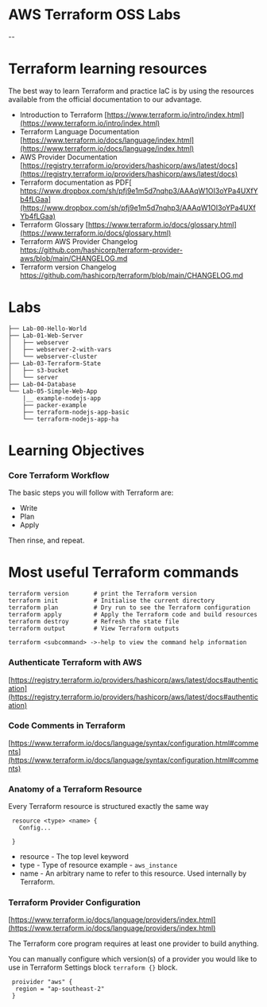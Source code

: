 # AWS Terraform OSS Labs

--

# Terraform learning resources
The best way to learn Terraform and practice IaC is by using the  resources available from the official documentation to our advantage.

 - Introduction to Terraform [https://www.terraform.io/intro/index.html](https://www.terraform.io/intro/index.html)
 - Terraform Language Documentation [https://www.terraform.io/docs/language/index.html](https://www.terraform.io/docs/language/index.html)
 - AWS Provider Documentation [https://registry.terraform.io/providers/hashicorp/aws/latest/docs](https://registry.terraform.io/providers/hashicorp/aws/latest/docs)
 - Terraform documentation as PDF[ https://www.dropbox.com/sh/pfj9e1m5d7nqhp3/AAAqW1OI3oYPa4UXfYb4fLGaa](https://www.dropbox.com/sh/pfj9e1m5d7nqhp3/AAAqW1OI3oYPa4UXfYb4fLGaa)
 - Terraform Glossary [https://www.terraform.io/docs/glossary.html](https://www.terraform.io/docs/glossary.html)
 - Terraform AWS Provider Changelog [https://github.com/hashicorp/terraform-provider-aws/blob/main/CHANGELOG.md
](https://github.com/hashicorp/terraform-provider-aws/blob/main/CHANGELOG.md)
- Terraform version Changelog [https://github.com/hashicorp/terraform/blob/main/CHANGELOG.md
](https://github.com/hashicorp/terraform/blob/main/CHANGELOG.md)


# Labs

```Labs
├── Lab-00-Hello-World
├── Lab-01-Web-Server
│   ├── webserver
│   ├── webserver-2-with-vars
│   └── webserver-cluster
├── Lab-03-Terraform-State
│   ├── s3-bucket
│   └── server
├── Lab-04-Database
└── Lab-05-Simple-Web-App
    |__ example-nodejs-app
    ├── packer-example
    ├── terraform-nodejs-app-basic
    └── terraform-nodejs-app-ha 
```

# Learning Objectives
### Core Terraform Workflow
The basic steps you will follow with Terraform are:
  - Write
  - Plan
  - Apply


Then rinse, and repeat.

# Most useful Terraform commands
```
terraform version       # print the Terraform version
terraform init          # Initialise the current directory
terraform plan          # Dry run to see the Terraform configuration
terraform apply         # Apply the Terraform code and build resources
terraform destroy       # Refresh the state file
terraform output        # View Terraform outputs
```
 `terraform <subcommand> ->-help to view the command help information`
 
### Authenticate Terraform with AWS
[https://registry.terraform.io/providers/hashicorp/aws/latest/docs#authentication](https://registry.terraform.io/providers/hashicorp/aws/latest/docs#authentication)

### Code Comments in Terraform
[https://www.terraform.io/docs/language/syntax/configuration.html#comments](https://www.terraform.io/docs/language/syntax/configuration.html#comments)

### Anatomy of a Terraform Resource
Every Terraform resource is structured exactly the same way
```
 resource <type> <name> {
   Config...
 
 }
```
- resource - The top level keyword
- type - Type of resource example - `aws_instance`
- name - An arbitrary name to refer to this resource. Used internally by Terraform.

### Terraform Provider Configuration

[https://www.terraform.io/docs/language/providers/index.html](https://www.terraform.io/docs/language/providers/index.html)


The Terraform core program requires at least one provider to build anything.

You can manually configure which version(s) of a provider you would like to use in Terraform Settings block `terraform {}` block.
```
 proivider "aws" {
  region = "ap-southeast-2"
 }
 ```
